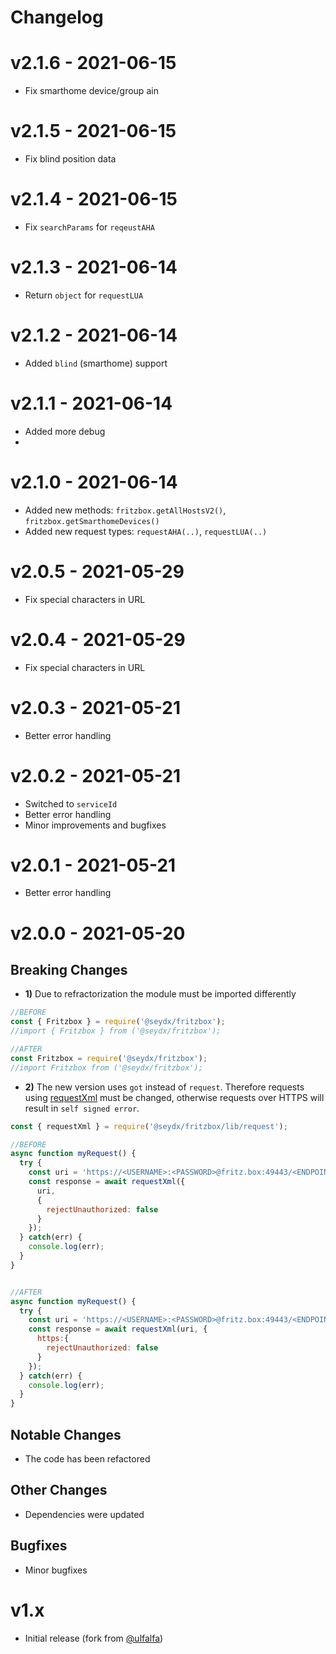# Changelog

# v2.1.6 - 2021-06-15
- Fix smarthome device/group ain

# v2.1.5 - 2021-06-15
- Fix blind position data
  
# v2.1.4 - 2021-06-15
- Fix `searchParams` for `reqeustAHA`
  
# v2.1.3 - 2021-06-14
- Return `object` for `requestLUA`

# v2.1.2 - 2021-06-14
- Added `blind` (smarthome) support
  
# v2.1.1 - 2021-06-14
- Added more debug
- 
# v2.1.0 - 2021-06-14
- Added new methods: `fritzbox.getAllHostsV2()`, `fritzbox.getSmarthomeDevices()`
- Added new request types: `requestAHA(..)`, `requestLUA(..)`

# v2.0.5 - 2021-05-29
- Fix special characters in URL

# v2.0.4 - 2021-05-29
- Fix special characters in URL
  
# v2.0.3 - 2021-05-21
- Better error handling

# v2.0.2 - 2021-05-21
- Switched to `serviceId`
- Better error handling
- Minor improvements and bugfixes

# v2.0.1 - 2021-05-21
- Better error handling

# v2.0.0 - 2021-05-20

## Breaking Changes
- **1)** Due to refractorization the module must be imported differently

```js
//BEFORE
const { Fritzbox } = require('@seydx/fritzbox');
//import { Fritzbox } from ('@seydx/fritzbox');

//AFTER
const Fritzbox = require('@seydx/fritzbox');
//import Fritzbox from ('@seydx/fritzbox');

```

- **2)** The new version uses `got` instead of `request`. Therefore requests using [requestXml](https://github.com/SeydX/fritzbox/blob/c2d7865424e8985896d6724d56c1f919e1bec104/lib/request.js#L61) must be changed, otherwise requests over HTTPS will result in `self signed error`.

```js
const { requestXml } = require('@seydx/fritzbox/lib/request');

//BEFORE
async function myRequest() {
  try {
    const uri = 'https://<USERNAME>:<PASSWORD>@fritz.box:49443/<ENDPOINT>';
    const response = await requestXml({
      uri,
      {
        rejectUnauthorized: false
      }
    });
  } catch(err) {
    console.log(err);
  }
}


//AFTER
async function myRequest() {
  try {
    const uri = 'https://<USERNAME>:<PASSWORD>@fritz.box:49443/<ENDPOINT>';
    const response = await requestXml(uri, {
      https:{
        rejectUnauthorized: false
      }
    });
  } catch(err) {
    console.log(err);
  }
}
```

## Notable Changes
- The code has been refactored

## Other Changes
- Dependencies were updated

## Bugfixes
- Minor bugfixes
  
# v1.x
- Initial release (fork from [@ulfalfa](https://gitlab.com/ulfalfa/fritzbox))
